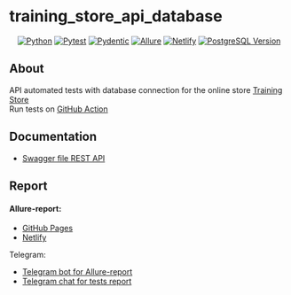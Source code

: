 # training_store_api_database


<center>

[![Python](https://img.shields.io/badge/Python-3.12-blue?style=flat-square&logo=python)](https://www.python.org/)
[![Pytest](https://img.shields.io/badge/Pytest-8.1.1-green?style=flat-square&logo=pytest)](https://docs.pytest.org/en/stable/)
[![Pydentic](https://img.shields.io/badge/Pydentic-2.6.1-yellow?style=flat-square&logo=pydantic)](https://pydantic-docs.helpmanual.io/)
[![Allure](https://img.shields.io/badge/Allure-2.13.5-orange?style=flat-square&logo=allure)](https://docs.qameta.io/allure/)
[![Netlify](https://img.shields.io/badge/Netlify-Latest-blueviolet?style=flat-square&logo=netlify)](https://www.netlify.com/)
[![PostgreSQL Version](https://img.shields.io/badge/PostgreSQL-16.1-blue?logo=postgresql)](https://www.postgresql.org/)
</center>

## About

API automated tests with database connection for the online store [Training Store](http://16.170.215.221/home)  
Run tests on [GitHub Action](https://github.com/Alexfuz59/training_store_api_database/actions)

## Documentation

* [Swagger file REST API](https://github.com/Alexfuz59/training_store/blob/master/Swagger_REST_API.yaml)

## Report

#### Allure-report:
* [GitHub Pages](https://alexfuz59.github.io/training_store_shop_ui/)
* [Netlify](https://api-ts-allure.netlify.app/)
 
Telegram:
* [Telegram bot for Allure-report](https://web.telegram.org/k/#@results_tests_petaleser_bot)
* [Telegram chat for tests report](https://web.telegram.org/k/#@results_tests_petaleser_bot)
